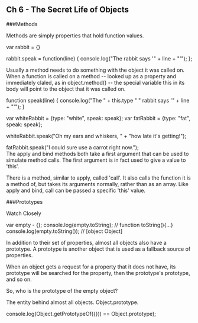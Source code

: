 ## Ch 6 - The Secret Life of Objects

###Methods

Methods are simply properties that hold function values.

var rabbit = {}

rabbit.speak = function(line) {
	console.log("The rabbit says '" + line + "'");
};

Usually a method needs to do something with the object it was called on. When a function is called on a method -- looked up as a property and immediately claled, as in object.method() -- the special variable this in its body will point to the object that it was called on.

function speak(line) {
	console.log("The " + this.type " " rabbit says '" +
	             line + "'");
}

var whiteRabbit = {type: "white", speak: speak};
var fatRabbit = {type: "fat", speak: speak};

whiteRabbit.speak("Oh my ears and whiskers, " +
					"how late it's getting!");

fatRabbit.speak("I could sure use a carrot right now.");				
The apply and bind methods both take a first argument that can be used to simulate method calls. The first argument is in fact used to give a value to 'this'.

There is a method, similar to apply, called 'call'. It also calls the function it is a method of, but takes its arguments normally, rather than as an array. Like apply and bind, call can be passed a specific 'this' value.

###Prototypes

Watch Closely

var empty - {};
console.log(empty.toString);
// function toString(){...}
console.log(empty.toString());
// [object Object]

In addition to their set of properties, almost all objects also have a prototype. A prototype is another object that is used as a fallback source of properties.

When an object gets a request for a property that it does not have, its prototype will be searched for the property, then the prototype's prototype, and so on.

So, who is the prototype of the empty object?

The entity behind almost all objects. Object.prototype.

console.log(Object.getPrototypeOf({})) == Object.prototype);